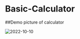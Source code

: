 # Basic-Calculator

##Demo picture of calculator

![2022-10-10](https://user-images.githubusercontent.com/109075436/194902908-d66fc6b7-28c2-4953-b6e5-de7bad23bf90.png)
